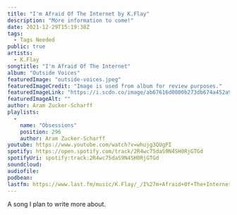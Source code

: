 ```yaml
---
title: "I'm Afraid Of The Internet by K.Flay"
description: "More information to come!"
date: 2021-12-29T15:19:38Z
tags:
  - Tags Needed
public: true
artists:
  - K.Flay
songtitle: "I'm Afraid Of The Internet"
album: "Outside Voices"
featuredImage: "outside-voices.jpeg"
featuredImageCredit: "Image is used from album for review purposes."
featuredImageLink: "https://i.scdn.co/image/ab67616d0000b273db674a452a9cb50deb2baad0"
featuredImageAlt: ""
author: Aram Zucker-Scharff
playlists:
  -
    name: "Obsessions"
    position: 296
    author: Aram Zucker-Scharff
youtube: https://www.youtube.com/watch?v=whujg3QUgPI
spotify: https://open.spotify.com/track/2R4wc75daS9N4SH0RjGTGd
spotifyUri: spotify:track:2R4wc75daS9N4SH0RjGTGd
soundcloud:
audiofile:
podbean:
lastfm: https://www.last.fm/music/K.Flay/_/I%27m+Afraid+Of+The+Internet
---
```


A song I plan to write more about.
		